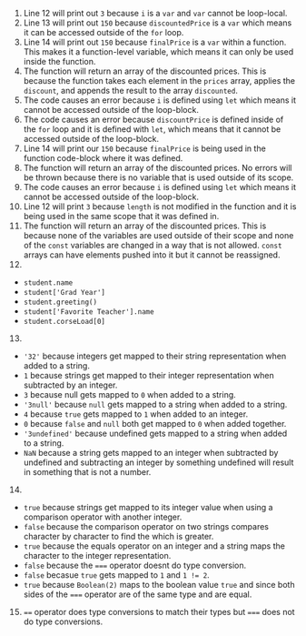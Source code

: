 1. Line 12 will print out ``3`` because ``i`` is a ``var`` and ``var`` cannot be loop-local.
2. Line 13 will print out ``150`` because ``discountedPrice`` is a ``var`` which means it can be accessed outside of the ``for`` loop.
3. Line 14 will print out ``150`` because ``finalPrice`` is a ``var`` within a function. This makes it a function-level variable, which means it can only be used inside the function.
4. The function will return an array of the discounted prices. This is because the function takes each element in the ``prices`` array, applies the ``discount``, and appends the result to the array ``discounted``.
5. The code causes an error because ``i`` is defined using ``let`` which means it cannot be accessed outside of the loop-block.
6. The code causes an error because ``discountPrice`` is defined inside of the ``for`` loop and it is defined with ``let``, which means that it cannot be accessed outside of the loop-block.
7. Line 14 will print our ``150`` because ``finalPrice`` is being used in the function code-block where it was defined.
8. The function will return an array of the discounted prices. No errors will be thrown because there is no variable that is used outside of its scope.
9. The code causes an error because ``i`` is defined using ``let`` which means it cannot be accessed outside of the loop-block.
10. Line 12 will print ``3`` because ``length`` is not modified in the function and it is being used in the same scope that it was defined in.
11. The function will return an array of the discounted prices. This is because none of the variables are used outside of their scope and none of the ``const`` variables are changed in a way that is not allowed. ``const`` arrays can have elements pushed into it but it cannot be reassigned.
12.
- ``student.name``
- ``student['Grad Year']``
- ``student.greeting()``
- ``student['Favorite Teacher'].name``
- ``student.corseLoad[0]``
13.
- ``'32'`` because integers get mapped to their string representation when added to a string.
- ``1`` because strings get mapped to their integer representation when subtracted by an integer.
- ``3`` because null gets mapped to ``0`` when added to a string.
- ``'3null'`` because ``null`` gets mapped to a string when added to a string.
- ``4`` because ``true`` gets mapped to ``1`` when added to an integer.
- ``0`` because ``false`` and ``null`` both get mapped to ``0`` when added together.
- ``'3undefined'`` because undefined gets mapped to a string when added to a string.
- ``NaN`` because a string gets mapped to an integer when subtracted by undefined and subtracting an integer by something undefined will result in something that is not a number.
14.
- ``true`` because strings get mapped to its integer value when using a comparison operator with another integer.
- ``false`` because the comparison operator on two strings compares character by character to find the which is greater.
- ``true`` because the equals operator on an integer and a string maps the character to the integer representation.
- ``false`` because the ``===`` operator doesnt do type conversion.
- ``false`` becasue ``true`` gets mapped to ``1`` and ``1 != 2``. 
- ``true`` because ``Boolean(2)`` maps to the boolean value ``true`` and since both sides of the ``===`` operator are of the same type and are equal.
15. ``==`` operator does type conversions to match their types but ``===`` does not do type conversions.
